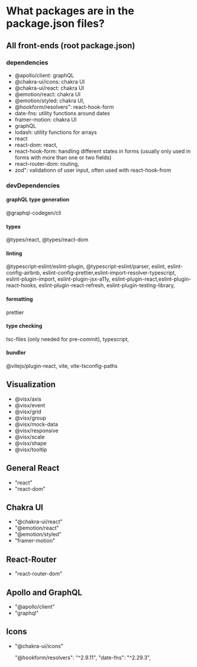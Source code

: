 # What packages are in the package.json files?

## All front-ends (root package.json)

### dependencies

- @apollo/client: graphQL
- @chakra-ui/icons: chakra UI
- @chakra-ui/react: chakra UI
- @emotion/react: chakra UI
- @emotion/styled: chakra UI,
- @hookform/resolvers": react-hook-form
- date-fns: utility functions around dates
- framer-motion: chakra UI
- graphQL
- lodash: utility functions for arrays
- react
- react-dom: react,
- react-hook-form: handling different states in forms (usually only used in forms with more than one or two fields)
- react-router-dom: routing,
- zod": validationn of user input, often used with react-hook-from

### devDependencies

#### graphQL type generation

@graphql-codegen/cli

#### types

@types/react, @types/react-dom

#### linting

@typescript-eslint/eslint-plugin, @typescript-eslint/parser, eslint, eslint-config-airbnb, eslint-config-prettier,eslint-import-resolver-typescript, eslint-plugin-import, eslint-plugin-jsx-a11y, eslint-plugin-react,eslint-plugin-react-hooks, eslint-plugin-react-refresh, eslint-plugin-testing-library,

#### formatting

prettier

#### type checking

tsc-files (only needed for pre-commit), typescript,

#### bundler

@vitejs/plugin-react, vite, vite-tsconfig-paths

## Visualization

- @visx/axis
- @visx/event
- @visx/grid
- @visx/group
- @visx/mock-data
- @visx/responsive
- @visx/scale
- @visx/shape
- @visx/tooltip

## General React

- "react"
- "react-dom"

## Chakra UI

- "@chakra-ui/react"
- "@emotion/react"
- "@emotion/styled"
- "framer-motion"

## React-Router

- "react-router-dom"

## Apollo and GraphQL

- "@apollo/client"
- "graphql"

## Icons

- "@chakra-ui/icons"

  "@hookform/resolvers": "^2.9.11",
  "date-fns": "^2.29.3",
